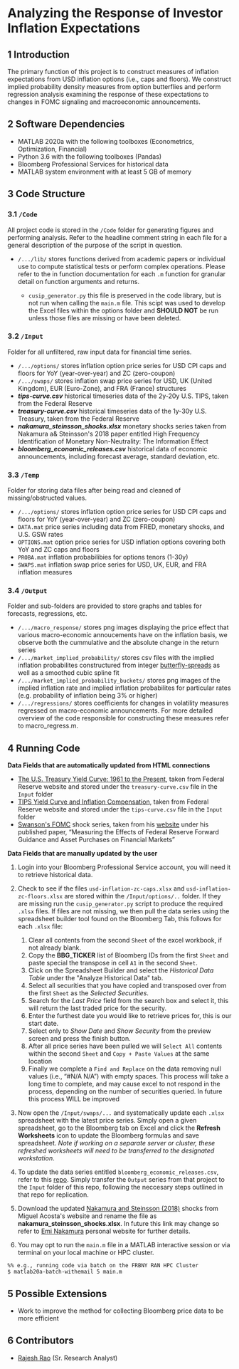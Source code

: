# Analyzing the Response of Investor Inflation Expectations

## 1	Introduction
The primary function of this project is to construct measures of inflation expectations from USD inflation options (i.e., caps and floors). We construct implied probability density measures from option butterflies and perform regression analysis examining the response of these expectations to changes in FOMC signaling and macroeconomic announcements.

## 2	Software Dependencies
*	MATLAB 2020a with the following toolboxes (Econometrics, Optimization, Financial)
*	Python 3.6 with the following toolboxes (Pandas)
*	Bloomberg Professional Services for historical data
*	MATLAB system environment with at least 5 GB of memory

## 3	Code Structure

### 3.1 	`/Code` 

All project code is stored in the `/Code` folder for generating figures and performing analysis. Refer to the headline comment string in each file for a general description of the purpose of the script in question.

* `/.../lib/` stores functions derived from academic papers or individual use to compute statistical tests or perform complex operations. Please refer to the in function documentation for each `.m` function for granular detail on function arguments and returns. 
  
  * `cusip_generator.py` this file is preserved in the code library, but is not run when calling the `main.m` file. This scipt was used to develop the Excel files within the options folder and **SHOULD NOT** be run unless those files are missing or have been deleted.  

### 3.2 	`/Input`

Folder for all unfiltered, raw input data for financial time series.

* `/.../options/` stores inflation option price series for USD CPI caps and floors for YoY (year-over-year) and ZC (zero-coupon)
* `/.../swaps/`  stores inflation swap price series for USD, UK (United Kingdom), EUR (Euro-Zone), and FRA (France) structures
* ***tips-curve.csv*** historical timeseries data of the 2y-20y U.S. TIPS, taken from the Federal Reserve
* ***treasury-curve.csv*** historical timeseries data of the 1y-30y U.S. Treasury, taken from the Federal Reserve
* ***nakamura_steinsson_shocks.xlsx*** monetary shocks series taken from Nakamura a& Steinsson's 2018 paper entitled High Frequency Identification of Monetary Non-Neutrality: The Information Effect 
* ***bloomberg_economic_releases.csv*** historical data of economic announcements, including forecast average, standard deviation, etc.

### 3.3 	`/Temp`

Folder for storing data files after being read and cleaned of missing/obstructed values.

* `/.../options/` stores inflation option price series for USD CPI caps and floors for YoY (year-over-year) and ZC (zero-coupon)
* `DATA.mat` price series including data from FRED, monetary shocks, and U.S. GSW rates
* `OPTIONS.mat` option price series for USD inflation options covering both YoY and ZC caps and floors  
* `PROBA.mat` inflation probabilibies for options tenors (1-30y)
* `SWAPS.mat` inflation swap price series for USD, UK, EUR, and FRA inflation measures 

### 3.4 	`/Output`

Folder and sub-folders are provided to store graphs and tables for forecasts, regressions, etc.

* `/.../macro_response/` stores png images displaying the price effect that various macro-economic annoucements have on the inflation basis, we observe both the cummulative and the absolute change in the return series  
* `/.../market_implied_probability/` stores csv files with the implied inflation probabilites constructured from integer [butterfly-spreads](https://www.investopedia.com/terms/b/butterflyspread.asp#:~:text=A%20butterfly%20spread%20is%20an,move%20prior%20to%20option%20expiration.) as well as a smoothed cubic spline fit
* `/.../market_implied_probability_buckets/` stores png images of the implied inflation rate and implied inflation probabilites for particular rates (e.g. probability of inflation being 3% or higher)
* `/.../regressions/` stores coefficients for changes in volatility measures regressed on macro-economic announcements. For more detailed overview of the code responsible for constructing these measures refer to macro_regress.m.

## 4	Running Code

**Data Fields that are automatically updated from HTML connections**

* [The U.S. Treasury Yield Curve: 1961 to the Present](https://www.federalreserve.gov/pubs/feds/2006/200628/200628abs.html), taken from Federal Reserve website and stored under the `treasury-curve.csv` file in the `Input` folder
* [TIPS Yield Curve and Inflation Compensation](https://www.federalreserve.gov/data/tips-yield-curve-and-inflation-compensation.htm), taken from Federal Reserve website and stored under the `tips-curve.csv` file in the `Input` folder
* [Swanson's FOMC](http://www.socsci.uci.edu/~swanson2/papers/pre-and-post-ZLB-factors-extended.xlsx) shock series, taken from his [website](http://www.socsci.uci.edu/~swanson2/) under his published paper, “Measuring the Effects of Federal Reserve Forward Guidance and Asset Purchases on Financial Markets”  

**Data Fields that are manually updated by the user**

1. Login into your Bloomberg Professional Service account, you will need it to retrieve historical data. 
2. Check to see if the files `usd-inflation-zc-caps.xlsx` and `usd-inflation-zc-floors.xlsx` are stored within the `/Input/options/..` folder. If they are missing run the `cusip_generator.py` script to produce the required `.xlsx` files. If files are not missing, we then pull the data series using the spreadsheet builder tool found on the Bloomberg Tab, this follows for each `.xlsx` file:

    1. Clear all contents from the second `Sheet` of the excel workbook, if not already blank.
    2. Copy the **BBG_TICKER** list of Bloomberg IDs from the first `Sheet` and paste special the transpose in cell `A1` in the second `Sheet`.    
    3. Click on the Spreadsheet Builder and select the *Historical Data Table* under the "Analyze Historical Data" tab.
    4. Select all securities that you have copied and transposed over from the first `Sheet` as the *Selected Securities*.
    5. Search for the *Last Price* field from the search box and select it, this will return the last traded price for the security. 
    6. Enter the furthest date you would like to retrieve prices for, this is our start date.
    7. Select only to *Show Date* and *Show Security* from the preview screen and press the finish button.
    8. After all price series have been pulled we will `Select All` contents within the second `Sheet` and `Copy + Paste Values` at the same location
    9. Finally we complete a `Find and Replace` on the data removing null values (i.e., “#N/A N/A”) with empty spaces. This process will take a long time to complete, and may cause excel to not respond in the process, depending on the number of securities queried. In future this process WILL be improved 
  
5. Now open the `/Input/swaps/...` and systematically update each `.xlsx ` spreadsheet with the latest price series. Simply open a given spreadsheet, go to the Bloomberg tab on Excel and click the **Refresh Worksheets** icon to update the Bloomberg formulas and save spreadsheet. *Note if working on a separate server or cluster, these refreshed worksheets will need to be transferred to the designated workstation*. 
7. To update the data series entitled `bloomberg_economic_releases.csv`, refer to this [repo](https://github.com/raj-rao-rr/BBG-ECO-EXCEL). Simply transfer the `Output` series from that project to the `Input` folder of this repo, following the neccesary steps outlined in that repo for replication. 
8. Download the updated [Nakamura and Steinsson (2018)](http://www.columbia.edu/~jma2241/replication/NS.xlsx) shocks from Miguel Acosta's website and rename the file as **nakamura_steinsson_shocks.xlsx**. In future this link may change so refer to [Emi Nakamura](https://eml.berkeley.edu/~enakamura/papers.html) personal website for further details. 
9. You may opt to run the `main.m` file in a MATLAB interactive session or via terminal on your local machine or HPC cluster.
```
%% e.g., running code via batch on the FRBNY RAN HPC Cluster
$ matlab20a-batch-withemail 5 main.m 
```

## 5	Possible Extensions

* Work to improve the method for collecting Bloomberg price data to be more efficient

## 6	Contributors
* [Rajesh Rao](https://github.com/raj-rao-rr) (Sr. Research Analyst)
